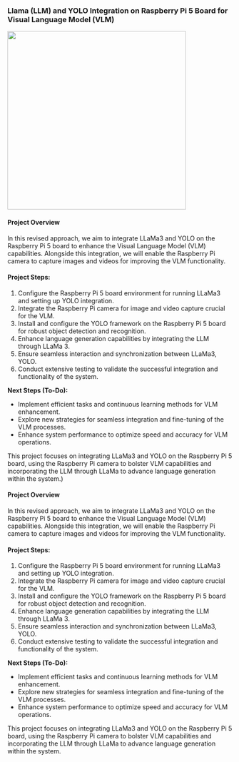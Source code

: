 ### Llama (LLM) and YOLO Integration on Raspberry Pi 5 Board for Visual Language Model (VLM)

<img src="https://github.com/albertovalverde/llama3/blob/main/AI2.png" width="400">

#### Project Overview

In this revised approach, we aim to integrate LLaMa3 and YOLO on the Raspberry Pi 5 board to enhance the Visual Language Model (VLM) capabilities. Alongside this integration, we will enable the Raspberry Pi camera to capture images and videos for improving the VLM functionality.

#### Project Steps:

1. Configure the Raspberry Pi 5 board environment for running LLaMa3 and setting up YOLO integration.
2. Integrate the Raspberry Pi camera for image and video capture crucial for the VLM.
3. Install and configure the YOLO framework on the Raspberry Pi 5 board for robust object detection and recognition.
4. Enhance language generation capabilities by integrating the LLM through LLaMa 3.
5. Ensure seamless interaction and synchronization between LLaMa3, YOLO.
6. Conduct extensive testing to validate the successful integration and functionality of the system.

**Next Steps (To-Do):**
- Implement efficient tasks and continuous learning methods for VLM enhancement.
- Explore new strategies for seamless integration and fine-tuning of the VLM processes.
- Enhance system performance to optimize speed and accuracy for VLM operations.

This project focuses on integrating LLaMa3 and YOLO on the Raspberry Pi 5 board, using the Raspberry Pi camera to bolster VLM capabilities and incorporating the LLM through LLaMa to advance language generation within the system.)

#### Project Overview

In this revised approach, we aim to integrate LLaMa3 and YOLO on the Raspberry Pi 5 board to enhance the Visual Language Model (VLM) capabilities. Alongside this integration, we will enable the Raspberry Pi camera to capture images and videos for improving the VLM functionality.

#### Project Steps:

1. Configure the Raspberry Pi 5 board environment for running LLaMa3 and setting up YOLO integration.
2. Integrate the Raspberry Pi camera for image and video capture crucial for the VLM.
3. Install and configure the YOLO framework on the Raspberry Pi 5 board for robust object detection and recognition.
4. Enhance language generation capabilities by integrating the LLM through LLaMa 3.
5. Ensure seamless interaction and synchronization between LLaMa3, YOLO.
6. Conduct extensive testing to validate the successful integration and functionality of the system.

**Next Steps (To-Do):**
- Implement efficient tasks and continuous learning methods for VLM enhancement.
- Explore new strategies for seamless integration and fine-tuning of the VLM processes.
- Enhance system performance to optimize speed and accuracy for VLM operations.

This project focuses on integrating LLaMa3 and YOLO on the Raspberry Pi 5 board, using the Raspberry Pi camera to bolster VLM capabilities and incorporating the LLM through LLaMa to advance language generation within the system.
